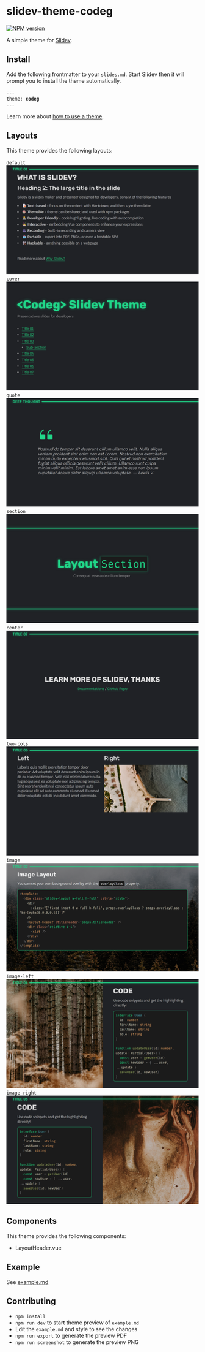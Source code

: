 # slidev-theme-codeg

[![NPM version](https://img.shields.io/npm/v/slidev-theme-codeg?color=3AB9D4&label=)](https://www.npmjs.com/package/slidev-theme-codeg)

A simple theme for [Slidev](https://github.com/slidevjs/slidev).

<!--
  Learn more about how to write a theme:
  https://sli.dev/themes/write-a-theme.html
--->

<!--
  run `npm run dev` to check out the slides for more details of how to start writing a theme
-->

## Install

Add the following frontmatter to your `slides.md`. Start Slidev then it will prompt you to install the theme automatically.

<pre><code>---
theme: <b>codeg</b>
---</code></pre>

Learn more about [how to use a theme](https://sli.dev/themes/use).

## Layouts

This theme provides the following layouts:

`default`
![default](screenshots/04.png)
`cover`
![default](screenshots/01.png)
`quote`
![default](screenshots/02.png)
`section`
![default](screenshots/03.png)
`center`
![default](screenshots/11.png)
`two-cols`
![default](screenshots/10.png)
`image`
![default](screenshots/05.png)
`image-left`
![default](screenshots/08.png)
`image-right`
![default](screenshots/09.png)

## Components

This theme provides the following components:

- LayoutHeader.vue

## Example

See [example.md](https://github.com/luis-vivas/slidev-theme-codeg/blob/main/example.md)

## Contributing

- `npm install`
- `npm run dev` to start theme preview of `example.md`
- Edit the `example.md` and style to see the changes
- `npm run export` to generate the preview PDF
- `npm run screenshot` to generate the preview PNG
